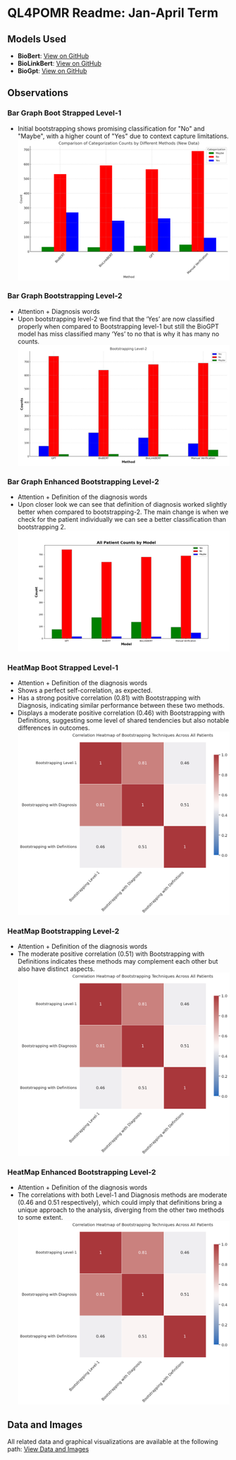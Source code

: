 # QL4POMR Readme: Jan-April Term

## Models Used
- **BioBert**: [View on GitHub](https://github.com/lukecage0/QL4POMR/tree/main/Jan-April/BootStrapped-Level-1-filter-Bert)
- **BioLinkBert**: [View on GitHub](https://github.com/lukecage0/QL4POMR/tree/main/Jan-April/BootStrapped-Level-1-filter-Bio-Link-Bert)
- **BioGpt**: [View on GitHub](https://github.com/lukecage0/QL4POMR/tree/main/Jan-April/BootStrapped-Level-1-filter-Gpt)

## Observations
### Bar Graph Boot Strapped Level-1
- Initial bootstrapping shows promising classification for "No" and "Maybe", with a higher count of "Yes" due to context capture limitations.
![All Patients Graph for Boot Strapped Level-1](https://github.com/lukecage0/QL4POMR/blob/main/Jan-April/Patient_Graphs_Bootstrapping_level-1_vs_Manual_verification/All_patients_count.png)
### Bar Graph Bootstrapping Level-2
- Attention + Diagnosis words
- Upon bootstrapping level-2 we find that the ‘Yes’ are now classified properly when compared to Bootstrapping level-1 but still the BioGPT model has miss classified many ‘Yes’ to no that is why it has many no counts.
![All Patients Graph for Boot Strapped Level-2](https://github.com/lukecage0/QL4POMR/blob/main/Jan-April/Patient_Graphs_Bootstrapping_level-2_vs_Manual_verification/All_Patients-Counts.png)
### Bar Graph Enhanced Bootstrapping Level-2
- Attention + Definition of the diagnosis words
- Upon closer look we can see that definition of diagnosis worked slightly better when compared to bootstrapping-2. The main change is when we check for the patient individually we can see a better classification than bootstrapping 2.
![All Patients Graph for Boot Strapped Level-2 Enhanced](https://github.com/lukecage0/QL4POMR/blob/main/Jan-April/Patient_Graphs_Bootstrapping_level-2-Enhanced_definitions_vs_Manual_verification/All_Patient_Counts_by_Model.png)
### HeatMap Boot Strapped Level-1
- Attention + Definition of the diagnosis words
- Shows a perfect self-correlation, as expected.
- Has a strong positive correlation (0.81) with Bootstrapping with Diagnosis, indicating similar performance between these two methods.
- Displays a moderate positive correlation (0.46) with Bootstrapping with Definitions, suggesting some level of shared tendencies but also notable differences in outcomes.
![All Patients Graph for Boot Strapped Level-2 Enhanced](https://github.com/lukecage0/QL4POMR/blob/main/Jan-April/heatmaps/All_Patients_Heatmap.png)
### HeatMap Bootstrapping Level-2
- Attention + Definition of the diagnosis words
- The moderate positive correlation (0.51) with Bootstrapping with Definitions indicates these methods may complement each other but also have distinct aspects.
![All Patients Graph for Boot Strapped Level-2 Enhanced](https://github.com/lukecage0/QL4POMR/blob/main/Jan-April/heatmaps/All_Patients_Heatmap.png)
### HeatMap Enhanced Bootstrapping Level-2
- Attention + Definition of the diagnosis words
- The correlations with both Level-1 and Diagnosis methods are moderate (0.46 and 0.51 respectively), which could imply that definitions bring a unique approach to the analysis, diverging from the other two methods to some extent.
![All Patients Graph for Boot Strapped Level-2 Enhanced](https://github.com/lukecage0/QL4POMR/blob/main/Jan-April/heatmaps/All_Patients_Heatmap.png)

## Data and Images
All related data and graphical visualizations are available at the following path: [View Data and Images](https://github.com/lukecage0/QL4POMR/tree/main/Jan-April)

